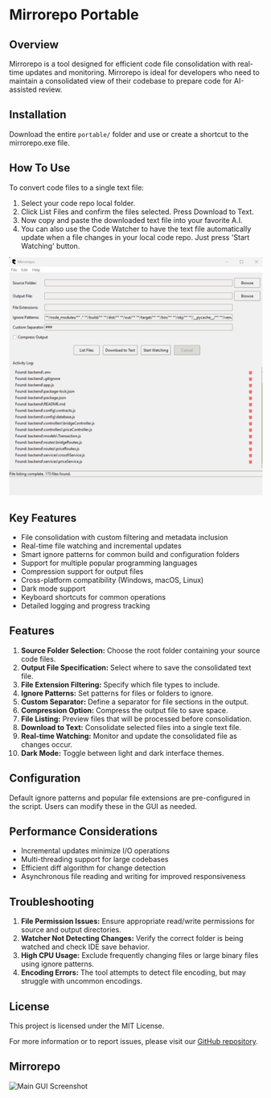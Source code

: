 # Mirrorepo Portable

## Overview

Mirrorepo is a tool designed for efficient code file consolidation with real-time updates and monitoring. Mirrorepo is ideal for developers who need to maintain a consolidated view of their codebase to prepare code for AI-assisted review.

## Installation

Download the entire `portable/` folder and use or create a shortcut to the mirrorepo.exe file.

## How To Use
To convert code files to a single text file:
1. Select your code repo local folder.
2. Click List Files and confirm the files selected. Press Download to Text. 
4. Now copy and paste the downloaded text file into your favorite A.I. 
5. You can also use the Code Watcher to have the text file automatically update when a file changes in your local code repo. Just press 'Start Watching' button.

![Main GUI Screenshot](../mirrorepo_ui.png)

## Key Features

- File consolidation with custom filtering and metadata inclusion
- Real-time file watching and incremental updates
- Smart ignore patterns for common build and configuration folders
- Support for multiple popular programming languages
- Compression support for output files
- Cross-platform compatibility (Windows, macOS, Linux)
- Dark mode support
- Keyboard shortcuts for common operations
- Detailed logging and progress tracking

## Features

1. **Source Folder Selection:** Choose the root folder containing your source code files.
2. **Output File Specification:** Select where to save the consolidated text file.
3. **File Extension Filtering:** Specify which file types to include.
4. **Ignore Patterns:** Set patterns for files or folders to ignore.
5. **Custom Separator:** Define a separator for file sections in the output.
6. **Compression Option:** Compress the output file to save space.
7. **File Listing:** Preview files that will be processed before consolidation.
8. **Download to Text:** Consolidate selected files into a single text file.
9. **Real-time Watching:** Monitor and update the consolidated file as changes occur.
10. **Dark Mode:** Toggle between light and dark interface themes.

## Configuration

Default ignore patterns and popular file extensions are pre-configured in the script. Users can modify these in the GUI as needed.

## Performance Considerations

- Incremental updates minimize I/O operations
- Multi-threading support for large codebases
- Efficient diff algorithm for change detection
- Asynchronous file reading and writing for improved responsiveness

## Troubleshooting

1. **File Permission Issues:** Ensure appropriate read/write permissions for source and output directories.
2. **Watcher Not Detecting Changes:** Verify the correct folder is being watched and check IDE save behavior.
3. **High CPU Usage:** Exclude frequently changing files or large binary files using ignore patterns.
4. **Encoding Errors:** The tool attempts to detect file encoding, but may struggle with uncommon encodings.

## License

This project is licensed under the MIT License.

For more information or to report issues, please visit our [GitHub repository](https://github.com/flexfinRTP/mirrorepo).

## Mirrorepo
![Main GUI Screenshot](logo.ico)